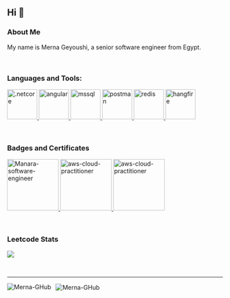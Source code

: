 <a name="readme-top"></a>

<!-- PROJECT LOGO -->
## Hi :wave:
<!--<img src="https://media.giphy.com/media/dWNtfE71HBbzn9VMcT/giphy.gif" alt="cat-waving" width="20" height="20">  -->


<!-- ABOUT THE PROJECT -->
### About Me

My name is Merna Geyoushi, a senior software engineer from Egypt.


<!--
### Technologies and Frameworks

[![.NET][NET.com]][NET-url] [![Angular][Angular.io]][Angular-url]
<!-- [![Bootstrap][Bootstrap.com]][Bootstrap-url] [![JQuery][JQuery.com]][JQuery-url]-->


<!-- CONTACT -->
<!-- ### Contact -->
<!-- 
Project Link: [https://github.com/Merna-GHub/Intro/](https://github.com/merna-ghub/Intro)
<br/> -->

<!-- [![LinkedIn][linkedin-shield]][linkedin-url]-->

<!--
<p align="right">(<a href="#readme-top">back to top</a>)</p>
-->


<!-- MARKDOWN LINKS & IMAGES -->
<!-- https://www.markdownguide.org/basic-syntax/#reference-style-links -->
[contributors-shield]: https://img.shields.io/github/contributors/othneildrew/Best-README-Template.svg?style=for-the-badge
[contributors-url]: https://github.com/othneildrew/Best-README-Template/graphs/contributors
[forks-shield]: https://img.shields.io/github/forks/othneildrew/Best-README-Template.svg?style=for-the-badge
[forks-url]: https://github.com/othneildrew/Best-README-Template/network/members
[stars-shield]: https://img.shields.io/github/stars/othneildrew/Best-README-Template.svg?style=for-the-badge
[stars-url]: https://github.com/othneildrew/Best-README-Template/stargazers
[issues-shield]: https://img.shields.io/github/issues/othneildrew/Best-README-Template.svg?style=for-the-badge
[issues-url]: https://github.com/othneildrew/Best-README-Template/issues
[license-shield]: https://img.shields.io/github/license/othneildrew/Best-README-Template.svg?style=for-the-badge
[license-url]: https://github.com/othneildrew/Best-README-Template/blob/master/LICENSE.txt
[linkedin-shield]: https://img.shields.io/badge/-LinkedIn-black.svg?style=for-the-badge&logo=linkedin&colorB=0077B5
[linkedin-url]: https://linkedin.com/in/mernageyoushi
[product-screenshot]: images/screenshot.png
[Angular.io]: https://img.shields.io/badge/Angular-DD0031?style=for-the-badge&logo=angular&logoColor=white
[Angular-url]: https://angular.io/
[NET.com]: https://img.shields.io/badge/.NET-5C2D91?style=for-the-badge&logo=.net&logoColor=white
[NET-url]: https://dotnet.microsoft.com/en-us/apps/aspnet
[Bootstrap.com]: https://img.shields.io/badge/Bootstrap-563D7C?style=for-the-badge&logo=bootstrap&logoColor=white
[Bootstrap-url]: https://getbootstrap.com
[JQuery.com]: https://img.shields.io/badge/jQuery-0769AD?style=for-the-badge&logo=jquery&logoColor=white
[JQuery-url]: https://jquery.com 

&nbsp;
<h3 align="left">Languages and Tools:</h3>

<p align="left"> 
  <a href="https://dotnet.microsoft.com/en-us/download" target="_blank" rel="noreferrer">
  <img src="https://upload.wikimedia.org/wikipedia/commons/thumb/7/7d/Microsoft_.NET_logo.svg/250px-Microsoft_.NET_logo.svg.png" alt=".netcore" width="auto" height="70"/> 
  </a> 

   <a href="https://www.angular.io/" target="_blank" rel="noreferrer">
  <img src="https://cdn.prod.website-files.com/62876589ec366575fa309b1e/65cbc63ea7d2271f5898837b_Angular%20JS.svg" alt="angular" width="auto" height="70"/> </a> 
  
  
  <a href="https://www.microsoft.com/en-us/sql-server" target="_blank" rel="noreferrer">
  <img src="https://upload.wikimedia.org/wikipedia/commons/thumb/4/41/Microsoft_SQL_Server_2025_icon.svg/1200px-Microsoft_SQL_Server_2025_icon.svg.png" alt="mssql" width="auto" height="70px"/> </a> 
  
  <a href="https://www.postman.com/" target="_blank" rel="noreferrer">
  <img src="https://cdn.iconscout.com/icon/free/png-256/free-postman-logo-icon-download-in-svg-png-gif-file-formats--technology-social-media-company-vol-5-pack-logos-icons-3030217.png?f=webp" alt="postman" width="auto" height="70"/> 
  </a> 
  
  <a href="https://redis.io/" target="_blank" rel="noreferrer">
  <img src="https://dt-cdn.net/hub/logos/redis-open-source.png" alt="redis" width="auto" height="70"/> 
  </a> 
  
  <a href="https://www.hangfire.io/" target="_blank" rel="noreferrer">
  <img src="https://encrypted-tbn0.gstatic.com/images?q=tbn:ANd9GcR5nF5ZgK1KJhtzBwuVrrT5f60WbD1Ri_lSGA&s" alt="hangfire" width="auto" height="70"/> 
  </a> 

</p>

&nbsp;
<h3 align="left">Badges and Certificates</h3>

<p>
   <a href="https://www.credly.com/badges/4b60570a-cafe-49fe-b9ee-4bf80729d129/public_url" target="_blank" rel="noreferrer">
    <img src="https://images.credly.com/images/c91c5a3f-1026-4d8a-9669-b94ec05636e9/badge-1_2x_1__1_.png" alt="Manara-software-engineer" width="auto" height="120"/> 
  </a> 
   <a href="https://www.credly.com/badges/e9c03bbd-e24c-417e-9b9b-f233bc79252c/public_url" target="_blank" rel="noreferrer">
    <img src="https://images.credly.com/size/680x680/images/00634f82-b07f-4bbd-a6bb-53de397fc3a6/image.png" alt="aws-cloud-practitioner" width="auto" height="120"/> 
  </a> 
   <a href="https://www.credly.com/badges/e9c03bbd-e24c-417e-9b9b-f233bc79252c/public_url" target="_blank" rel="noreferrer">
    <img src="https://images.credly.com/images/99f74b86-46d7-429d-9d43-2ed446b35af9/blob" alt="aws-cloud-practitioner" width="auto" height="120"/> 
  </a> 
</p>

&nbsp;
&nbsp;
<h3 align="left">Leetcode Stats</h3>

![](https://leetcard.jacoblin.cool/mrngsh?theme=radical&font=Chenla&ext=heatmap)


&nbsp;
&nbsp;
<hr>
<p>
  <img align="left" src="https://github-readme-stats.vercel.app/api/top-langs?username=Merna-GHub&show_icons=true&locale=en&layout=compact" alt="Merna-GHub" />
</p>

<p>
  &nbsp;
  <img align="center" src="https://github-readme-stats.vercel.app/api?username=Merna-GHub&show_icons=true&locale=en&layout=compact" alt="Merna-GHub" />
</p>

